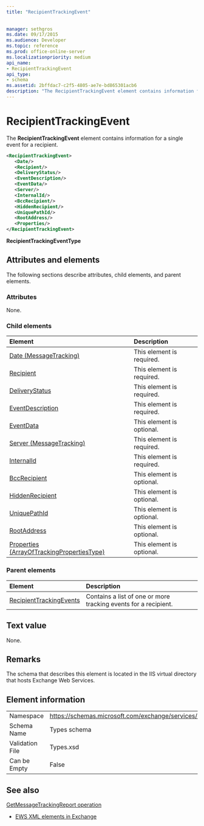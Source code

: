 ```yaml
---
title: "RecipientTrackingEvent"
 
 
manager: sethgros
ms.date: 09/17/2015
ms.audience: Developer
ms.topic: reference
ms.prod: office-online-server
ms.localizationpriority: medium
api_name:
- RecipientTrackingEvent
api_type:
- schema
ms.assetid: 2bffdac7-c2f5-4805-ae7e-bd865301acb6
description: "The RecipientTrackingEvent element contains information for a single event for a recipient."
---
```


# RecipientTrackingEvent

The **RecipientTrackingEvent** element contains information for a single event for a recipient. 
  
```XML
<RecipientTrackingEvent>
   <Date/>
   <Recipient/>
   <DeliveryStatus/>
   <EventDescription/>
   <EventData/>
   <Server/>
   <InternalId/>
   <BccRecipient/>
   <HiddenRecipient/>
   <UniquePathId/>
   <RootAddress/>
   <Properties/>
</RecipientTrackingEvent>
```

 **RecipientTrackingEventType**
## Attributes and elements

The following sections describe attributes, child elements, and parent elements.
  
### Attributes

None.
  
### Child elements

|**Element**|**Description**|
|:-----|:-----|
|[Date (MessageTracking)](date-messagetracking.md) <br/> |This element is required.  <br/> |
|[Recipient](recipient.md) <br/> |This element is required.  <br/> |
|[DeliveryStatus](deliverystatus.md) <br/> |This element is required.  <br/> |
|[EventDescription](eventdescription.md) <br/> |This element is required.  <br/> |
|[EventData](eventdata.md) <br/> |This element is optional.  <br/> |
|[Server (MessageTracking)](server-messagetracking.md) <br/> |This element is required.  <br/> |
|[InternalId](internalid.md) <br/> |This element is required.  <br/> |
|[BccRecipient](bccrecipient.md) <br/> |This element is optional.  <br/> |
|[HiddenRecipient](hiddenrecipient.md) <br/> |This element is optional.  <br/> |
|[UniquePathId](uniquepathid.md) <br/> |This element is optional.  <br/> |
|[RootAddress](rootaddress.md) <br/> |This element is optional.  <br/> |
|[Properties (ArrayOfTrackingPropertiesType)](properties-arrayoftrackingpropertiestype.md) <br/> |This element is optional.  <br/> |
   
### Parent elements

|**Element**|**Description**|
|:-----|:-----|
|[RecipientTrackingEvents](recipienttrackingevents.md) <br/> |Contains a list of one or more tracking events for a recipient.  <br/> |
   
## Text value

None.
  
## Remarks

The schema that describes this element is located in the IIS virtual directory that hosts Exchange Web Services.
  
## Element information

|||
|:-----|:-----|
|Namespace  <br/> |https://schemas.microsoft.com/exchange/services/2006/types  <br/> |
|Schema Name  <br/> |Types schema  <br/> |
|Validation File  <br/> |Types.xsd  <br/> |
|Can be Empty  <br/> |False  <br/> |
   
## See also



[GetMessageTrackingReport operation](getmessagetrackingreport-operation.md)


- [EWS XML elements in Exchange](ews-xml-elements-in-exchange.md)

